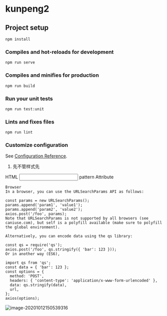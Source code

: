 # kunpeng2

## Project setup
```
npm install
```

### Compiles and hot-reloads for development
```
npm run serve
```

### Compiles and minifies for production
```
npm run build
```

### Run your unit tests
```
npm run test:unit
```

### Lints and fixes files
```
npm run lint
```

### Customize configuration
See [Configuration Reference](https://cli.vuejs.org/config/).


1. 先不管样式先

HTML <input> pattern Attribute
```git
Browser
In a browser, you can use the URLSearchParams API as follows:

const params = new URLSearchParams();
params.append('param1', 'value1');
params.append('param2', 'value2');
axios.post('/foo', params);
Note that URLSearchParams is not supported by all browsers (see caniuse.com), but self is a polyfill available (make sure to polyfill the global environment).

Alternatively, you can encode data using the qs library:

const qs = require('qs');
axios.post('/foo', qs.stringify({ 'bar': 123 }));
Or in another way (ES6),

import qs from 'qs';
const data = { 'bar': 123 };
const options = {
  method: 'POST',
  headers: { 'content-type': 'application/x-www-form-urlencoded' },
  data: qs.stringify(data),
  url,
};
axios(options);
```

![image-20201012150539316](https://img.vim-cn.com/7c/0ad4a1ac0cf6d1a5b2eea51b282b1e8c87f2ab.png)
